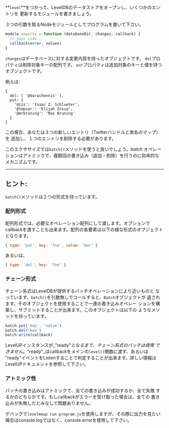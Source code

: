 **`level`**をつかって、LevelDBのデータストアをオープンし、いくつかのエントリを
更新するモジュールを書きましょう。

３つの引数を取るNodeモジュールとしてプログラムを書いて下さい。

```javascript
module.exports = function (databaseDir, changes, callback) {
  // your code...
  callback(error, values)
}
```
`changes`はデータベースに対する変更内容を持ったオブジェクトです。
`del`プロパティは削除対象キーの配列です。
`put`プロパティは追加対象のキーと値を持つオブジェクトです。

例えば:

```
{
  del: [ '@darachennis' ],
  put: {
    '@izs': 'Isaac Z. Schlueter',
    '@tmpvar': 'Elijah Insua',
    '@mrbruning': 'Max Bruning'
  }
}
```

この場合、あなたは３つの新しいエントリ（Twitterハンドルと実名のマップ）を
追加し、１つのエントリを削除する必要があります。

このエクササイズでは`batch()`メソッドを使うと良いでしょう。_batch_
オペレーションはアトミックで、複数回の書き込み（追加・削除）を行うのに効率的な
メカニズムです。

---

## ヒント:

`batch()`メソッドは２つの形式を持っています。

### 配列形式

配列形式では、必要なオペレーション配列にして渡します。オプションで
callbackを渡すことも出来ます。配列の各要素は以下の様な形式のオブジェクト
となります。

```javascript
{ type: 'put', key: 'foo', value: 'bar' }
```

あるいは、

```javascript
{ type: 'del', key: 'foo' }
```

### チェーン形式

チェーン系式はLevelDBが提供するバッチオペレーションにより近いものと
なっています。`batch()`を引数無しでコールすると、`Batch`オブジェクトが
返されます。そのオブジェクトを使用することで一連の書き込みオペレー
ションを構築し、サブミットすることが出来ます。このオブジェクトは以下の
ようなメソッドを持っています。

```javascript
batch.put('key', 'value')
batch.del('key')
batch.write(callback)
```

LevelUPインスタンスが_"ready"_となるまで、チェーン系式のバッチは使用
できません。_"ready"_はcallbackをメインの`level()`関数に渡す、あるいは
"ready"イベントをListenすることで判定することが出来ます。詳しい情報は
LevelUPドキュメントを参照して下さい。

### アトミック性

バッチの書き込みはアトミックで、全ての書き込みが成功するか、全て失敗
するかのどちらかです。もしcallbackがエラーを受け取った場合は、全ての
書き込みが失敗したとみなして問題ありません。

デバッグで`levelmeup run program.js`を使用しますが、その際に出力を見たい
場合はconsole.logではなく、console.errorを使用して下さい。
